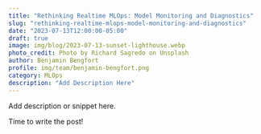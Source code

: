 ```yaml
---
title: "Rethinking Realtime MLOps: Model Monitoring and Diagnostics"
slug: "rethinking-realtime-mlops-model-monitoring-and-diagnostics"
date: "2023-07-13T12:00:00-05:00"
draft: true
image: img/blog/2023-07-13-sunset-lighthouse.webp
photo_credit: Photo by Richard Sagredo on Unsplash
author: Benjamin Bengfort
profile: img/team/benjamin-bengfort.png
category: MLOps
description: "Add Description Here"
---
```


Add description or snippet here.

<!--more-->

Time to write the post!